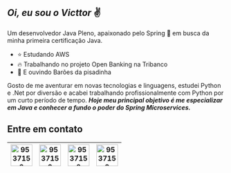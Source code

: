 
## *Oi, eu sou o Victtor* ✌️

Um desenvolvedor Java Pleno, apaixonado pelo Spring 💚
 em busca da minha primeira certificação Java. 

 - ⭐ Estudando AWS
 -  🔥 Trabalhando no projeto Open Banking na Tribanco
 - 🎵 E ouvindo  Barões da pisadinha

Gosto de me aventurar em novas tecnologias e linguagens, estudei Python e .Net por diversão e acabei trabalhando profissionalmente com Python por um curto período de tempo. 
***Hoje meu principal objetivo é me especializar em Java e conhecer a fundo o poder do Spring Microservices.***

## Entre em contato

|  <a href="https://www.linkedin.com/in/victtor-freitas-programador/" target="blank"><img align="center" src="https://www.flaticon.com/svg/static/icons/svg/145/145807.svg" alt="9537152" height="50" width="50" /></a>|<a href="mailto:victtorfreitas95@gmail.com?subject=Oiii%20again" target="blank"><img align="center" src="https://www.flaticon.com/svg/static/icons/svg/732/732200.svg" alt="9537152" height="50" width="50" /></a>   | <a href="https://www.instagram.com/victtor_freitas/" target="blank"><img align="center" src="https://www.flaticon.com/svg/static/icons/svg/2111/2111463.svg" alt="9537152" height="50" width="50" /></a> |<a href="https://api.whatsapp.com/send?phone=5563984674202&text=Oii" target="blank"><img align="center" src="https://www.flaticon.com/svg/static/icons/svg/2111/2111728.svg" alt="9537152" height="50" width="50" /></a> |
|--|--|--|--|

 
